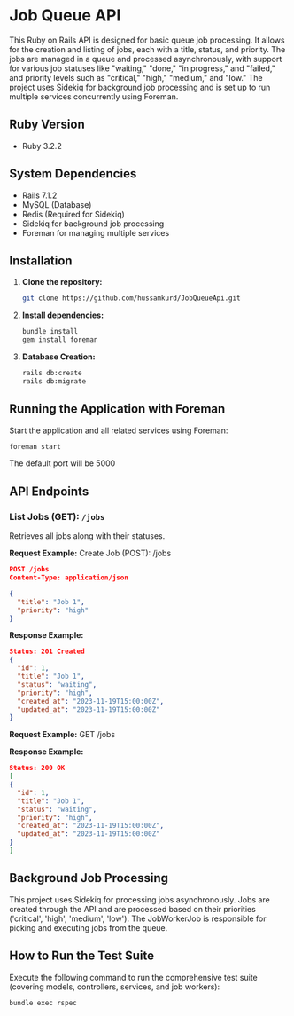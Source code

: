 # Job Queue API

This Ruby on Rails API is designed for basic queue job processing. It allows for the creation and listing of jobs, each with a title, status, and priority. The jobs are managed in a queue and processed asynchronously, with support for various job statuses like "waiting," "done," "in progress," and "failed," and priority levels such as "critical," "high," "medium," and "low." The project uses Sidekiq for background job processing and is set up to run multiple services concurrently using Foreman.

## Ruby Version

- Ruby 3.2.2

## System Dependencies

- Rails 7.1.2
- MySQL (Database)
- Redis (Required for Sidekiq)
- Sidekiq for background job processing
- Foreman for managing multiple services

## Installation

1. **Clone the repository:**
   ```bash
   git clone https://github.com/hussamkurd/JobQueueApi.git
   ```
2. **Install dependencies:**
   ```bash
   bundle install
   gem install foreman
   ```
3. **Database Creation:**
   ```bash
   rails db:create
   rails db:migrate
   ```
## Running the Application with Foreman
  Start the application and all related services using Foreman:
  ```bash
  foreman start
  ```
The default port will be 5000

## API Endpoints

### List Jobs (GET): `/jobs`

Retrieves all jobs along with their statuses.

**Request Example:**
Create Job (POST): /jobs
```json
POST /jobs
Content-Type: application/json

{
  "title": "Job 1",
  "priority": "high"
}
```
**Response Example:**
```json
Status: 201 Created
{
  "id": 1,
  "title": "Job 1",
  "status": "waiting",
  "priority": "high",
  "created_at": "2023-11-19T15:00:00Z",
  "updated_at": "2023-11-19T15:00:00Z"
}
```

**Request Example:**
GET /jobs

**Response Example:**

```json
Status: 200 OK
[
{
  "id": 1,
  "title": "Job 1",
  "status": "waiting",
  "priority": "high",
  "created_at": "2023-11-19T15:00:00Z",
  "updated_at": "2023-11-19T15:00:00Z"
}
]
```
## Background Job Processing
This project uses Sidekiq for processing jobs asynchronously. Jobs are created through the API and are processed based on their priorities ('critical', 'high', 'medium', 'low').
The JobWorkerJob is responsible for picking and executing jobs from the queue.

## How to Run the Test Suite
Execute the following command to run the comprehensive test suite (covering models, controllers, services, and job workers):
```bash
bundle exec rspec
```

   
